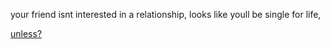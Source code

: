 your friend isnt interested in a relationship, looks like youll be single for life,

[unless?](../Z/meetz.md)
